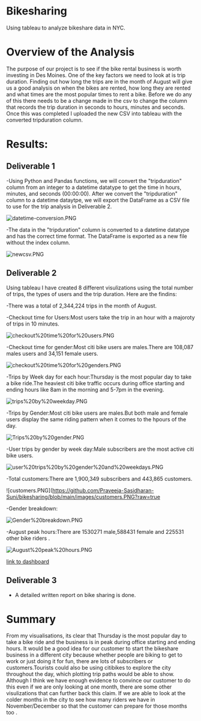# Bikesharing

Using tableau to analyze bikeshare data in NYC.

# Overview of the Analysis

The purpose of our project is to see if the bike rental business is worth investing in Des Moines. One of the key factors we need to look at is trip duration. Finding out how long the trips
are in the month of August will give us a good analysis on when the bikes are rented, how long they are rented and what times are the most 
popular times to rent a bike. Before we do any of this there needs to be a change made in the csv to change the column that records the trip duration in seconds to hours, minutes and 
seconds. Once this was completed I uploaded the new CSV into tableau with the converted tripduration column.

# Results:

## Deliverable 1

-Using Python and Pandas functions, we will convert the "tripduration" column from an integer to a datetime datatype to get the time in hours, minutes, and seconds (00:00:00). 
After we convert the "tripduration" column to a datetime dataytpe, we will export the DataFrame as a CSV file to use for the trip analysis in Deliverable 2.

![datetime-conversion.PNG](https://github.com/Praveeja-Sasidharan-Suni/bikesharing/blob/main/images/datetime-conversion.PNG?raw=true)

-The data in the "tripduration" column is converted to a datetime datatype and has the correct time format.
The DataFrame is exported as a new file without the index column. 

![newcsv.PNG](https://github.com/Praveeja-Sasidharan-Suni/bikesharing/blob/main/images/newcsv.PNG?raw=true)

## Deliverable 2

Using tableau I have created 8 different visulizations using the total number of trips, the types of users and the trip duration. Here are the findins:

-There was a total of 2,344,224 trips in the month of August.

-Checkout time for Users:Most users take the trip in an hour with a majoroty of trips in 10 minutes.

![checkout%20time%20for%20users.PNG](https://github.com/Praveeja-Sasidharan-Suni/bikesharing/blob/main/images/checkout%20time%20for%20users.PNG?raw=true)

-Checkout time for gender:Most citi bike users are males.There are 108,087 males users and 34,151 female users.

![checkout%20time%20for%20genders.PNG](https://github.com/Praveeja-Sasidharan-Suni/bikesharing/blob/main/images/checkout%20time%20for%20genders.PNG?raw=true)


-Trips by Week day for each hour:Thursday is the most popular day to take a bike ride.The heaviest citi bike traffic occurs during office starting and ending hours like 8am in the 
morning and 5-7pm in the evening.

![trips%20by%20weekday.PNG](https://github.com/Praveeja-Sasidharan-Suni/bikesharing/blob/main/images/trips%20by%20weekday.PNG?raw=true)


-Trips by Gender:Most citi bike users are males.But both male and female users display the same riding pattern when it comes to the hpours of the day.

![Trips%20by%20gender.PNG](https://github.com/Praveeja-Sasidharan-Suni/bikesharing/blob/main/images/Trips%20by%20gender.PNG?raw=true)

-User trips by gender by week day:Male subscribers are the most active citi bike users.

![user%20trips%20by%20gender%20and%20weekdays.PNG](https://github.com/Praveeja-Sasidharan-Suni/bikesharing/blob/main/images/user%20trips%20by%20gender%20and%20weekdays.PNG?raw=true)

-Total customers:There are 1,900,349 subscribers and 443,865 customers. 

![customers.PNG](https://github.com/Praveeja-Sasidharan-Suni/bikesharing/blob/main/images/customers.PNG?raw=true
 
-Gender breakdown: 

![Gender%20breakdown.PNG](https://github.com/Praveeja-Sasidharan-Suni/bikesharing/blob/main/images/Gender%20breakdown.PNG?raw=true)

-August peak hours:There are 1530271 male,588431 female and 225531 other bike riders .

![August%20peak%20hours.PNG](https://github.com/Praveeja-Sasidharan-Suni/bikesharing/blob/main/images/August%20peak%20hours.PNG?raw=true)



[link to dashboard](https://public.tableau.com/app/profile/praveeja.sasidharan.suni/viz/BikeSharing_16319989367740/Bikesharingstory?publish=yes)

## Deliverable 3
- A detailed written report on bike sharing is done.

# Summary

From my visualisations, its clear that Thursday is the most popular day to take a bike ride and the business is  in peak during office starting and ending hours.
It would be a good idea for our customer to start the bikeshare business in a different city because whether people are biking to get to work or just doing it for fun,
there are lots of subscribers or customers.Tourists could also be using citibikes to explore the city throughout the day, which plotting trip paths would be able to show. 
Although I think we have enough evidence to convince our customer to do this even if we are only looking at one month, 
there are some other visulizations that can further back this claim. If we are able to look at the colder months in the city to see how many riders we have in November/December so that 
the customer can prepare for those months too .

